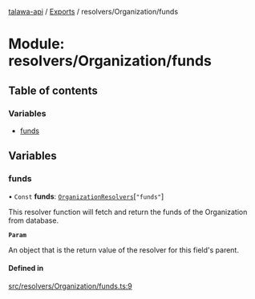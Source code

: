 [talawa-api](../README.md) / [Exports](../modules.md) / resolvers/Organization/funds

# Module: resolvers/Organization/funds

## Table of contents

### Variables

- [funds](resolvers_Organization_funds.md#funds)

## Variables

### funds

• `Const` **funds**: [`OrganizationResolvers`](types_generatedGraphQLTypes.md#organizationresolvers)[``"funds"``]

This resolver function will fetch and return the funds of the Organization from database.

**`Param`**

An object that is the return value of the resolver for this field's parent.

#### Defined in

[src/resolvers/Organization/funds.ts:9](https://github.com/PalisadoesFoundation/talawa-api/blob/e5f7a9d/src/resolvers/Organization/funds.ts#L9)
